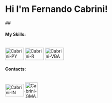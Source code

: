 <h1>Hi I'm Fernando Cabrini!</h1>
##

#### My Skills:
<div style="display: inline_block"><br>
  <img align="center" alt="Cabrini-PY" height="40" width="60" src="https://cdn.jsdelivr.net/gh/devicons/devicon@latest/icons/python/python-original.svg" />
  <img align="center" alt="Cabrini-R" height="40" width="60" src="https://cdn.jsdelivr.net/gh/devicons/devicon@latest/icons/r/r-original.svg" />
  <img align="center" alt="Cabrini-VBA" height="40" width="60" src="https://cdn.jsdelivr.net/gh/devicons/devicon@latest/icons/visualbasic/visualbasic-original.svg" />        
</div>

#### Contacts:
<div style="display: inline_block"><br>
  <a href="https://www.linkedin.com/in/fernando-cabrini" target="_blank"><img align="center" alt="Cabrini-IN" height="40" width="60" src="https://cdn.jsdelivr.net/gh/devicons/devicon@latest/icons/linkedin/linkedin-original.svg" /> </a>
  <a href="mailto:contato.lfercabrini@gmail.com" target="_blank"><img align="center" alt="Cabrini-GMAIL" height="50" width="40" src="https://cdn.jsdelivr.net/gh/devicons/devicon@latest/icons/google/google-original.svg" /> </a> 
</div>
